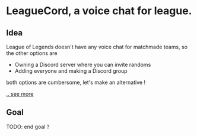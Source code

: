 # LeagueCord, a voice chat for league.

## Idea

League of Legends doesn't have any voice chat for matchmade teams, so the other options are  
- Owning a Discord server where you can invite randoms  
- Adding everyone and making a Discord group

both options are cumbersome, let's make an alternative !

[.. see more](./IDEAS.md)  


## Goal

TODO: end goal ?


